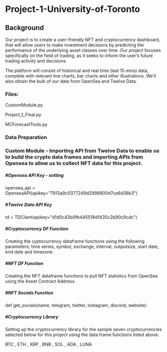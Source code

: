 # Project-1-University-of-Toronto

## Background
Our project is to create  a user-friendly NFT and cryptocurrency dashboard, that will allow users to  make investment decisions by predicting the performance of the underlying asset classes over time. Our project focuses specifically on the field of trading, as it seeks to inform the user’s future trading activity and decisions.

The platform will consist of historical and real time (last 15 mins) data, complete with relevant line charts, bar charts and other illustrations. We’ll also obtain the bulk of our data from OpenSea and Twelve Data.

### Files:
CustomModule.py

Project_1_Final.py

MCForecastTools.py 

### Data Preparation

### Custom Module - Importing API from Twelve Data to enable us to build the crypto data frames and importing APIs from Opensea to allow us to collect NFT data for this project.

##### #Opensea API Key - setting 
opensea_api = OpenseaAPI(apikey="7913a9c0377249d2998900d7ce6d38b3")

##### #Twelve Data API Key
td = TDClient(apikey="d1d0c43b0fb445518d1435c2b90c9cdc") 

##### #Cryptocurrency DF Function
Creating the cyptocurrency dataframe functions using the following parameters; time series, symbol, exchange, interval, outputsize, start date, end date and timezone.

##### #NFT DF Function
Creating the NFT dataframe functions to pull NFT statistics from OpenSea using the Asset Contract Address.

##### #NFT Socials Function
def get_socials(name, telegram, twitter, instagram, discord, website):
         
##### #Cryptocurrency Library
Setting up the cryptocurrency library for the sample seven cryptocurrencies selected below for this project using the data frame functions listed above.

BTC , ETH , XRP , BNB , SOL , ADA , LUNA 
